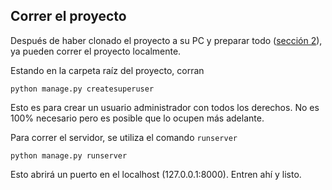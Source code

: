 ## Correr el proyecto
Después de haber clonado el proyecto a su PC y preparar todo ([sección 2](/docs/INSTALL.md/)), ya pueden correr el proyecto localmente.  
  
Estando en la carpeta raíz del proyecto, corran 
```
python manage.py createsuperuser
```  
Esto es para crear un usuario administrador con todos los derechos. No es 100% necesario pero es posible que lo ocupen más adelante.

Para correr el servidor, se utiliza el comando `runserver`
```
python manage.py runserver
```
Esto abrirá un puerto en el localhost (127.0.0.1:8000). Entren ahí y listo.
